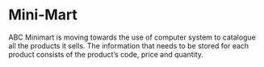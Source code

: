 # Mini-Mart
ABC Minimart is moving towards the use of computer system to catalogue all the products it  sells. The information that needs to be stored for each product consists of the product’s code,  price and quantity. 
